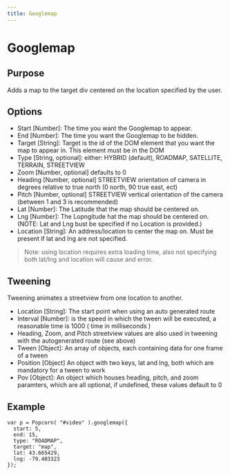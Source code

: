 ```yaml
---
title: Googlemap
---
```

# Googlemap #

## Purpose ##

Adds a map to the target div centered on the location specified by the user.

## Options ##

* Start \[Number\]: The time you want the Googlemap to appear.
* End \[Number\]: The time you want the Googlemap to be hidden.
* Target \[String\]: Target is the id of the DOM element that you want the map to appear in. This element must be in the DOM
* Type \[String, optional\]: either: HYBRID (default), ROADMAP, SATELLITE, TERRAIN, STREETVIEW
* Zoom \[Number, optional\] defaults to 0
* Heading \[Number, optional\] STREETVIEW orientation of camera in degrees relative to true north (0 north, 90 true east, ect)
* Pitch \[Number, optional\] STREETVIEW vertical orientation of the camera (between 1 and 3 is recommended)
* Lat \[Number\]: The Latitude that the map should be centered on.
* Lng \[Number\]: The Lopngitude hat the map should be centered on. (NOTE: Lat and Lng bust be specified if no Location is provided.)
* Location \[String\]: An address/location to center the map on. Must be present if lat and lng are not specified.

> Note: using location requires extra loading time, also not specifying both lat/lng and location will
cause and error.

## Tweening ##

Tweening animates a streetview from one location to another.

* Location \[String\]: The start point when using an auto generated route
* Interval \[Number\]: is the speed in which the tween will be executed, a reasonable time is 1000 ( time in milliseconds )
* Heading, Zoom, and Pitch streetview values are also used in tweening with the autogenerated route (see above)
* Tween \[Object\]: An array of objects, each containing data for one frame of a tween
* Position \[Object\] An object with two keys, lat and lng, both which are mandatory for a tween to work
* Pov \[Object\]: An object which houses heading, pitch, and zoom paramters, which are all optional, if undefined, these values default to 0

## Example ##

    var p = Popcorn( "#video" ).googlemap({
      start: 5,
      end: 15,
      type: "ROADMAP",
      target: "map",
      lat: 43.665429,
      lng: -79.403323
    });
